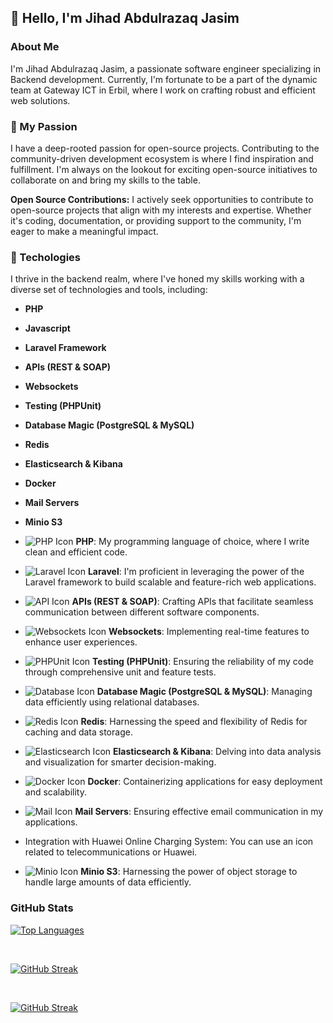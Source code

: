 ## 👋 Hello, I'm Jihad Abdulrazaq Jasim

### About Me

I'm Jihad Abdulrazaq Jasim, a passionate software engineer specializing in Backend development. Currently, I'm fortunate to be a part of the dynamic team at Gateway ICT in Erbil, where I work on crafting robust and efficient web solutions.


### 🚀 My Passion

I have a deep-rooted passion for open-source projects. Contributing to the community-driven development ecosystem is where I find inspiration and fulfillment. I'm always on the lookout for exciting open-source initiatives to collaborate on and bring my skills to the table.

**Open Source Contributions:** I actively seek opportunities to contribute to open-source projects that align with my interests and expertise. Whether it's coding, documentation, or providing support to the community, I'm eager to make a meaningful impact.


### 🚀 Techologies

I thrive in the backend realm, where I've honed my skills working with a diverse set of technologies and tools, including:

- **PHP**
- **Javascript**
- **Laravel Framework**
- **APIs (REST & SOAP)**
- **Websockets**
- **Testing (PHPUnit)**
- **Database Magic (PostgreSQL & MySQL)**
- **Redis**
- **Elasticsearch & Kibana**
- **Docker**
- **Mail Servers**
- **Minio S3**

- ![PHP Icon](https://img.icons8.com/offices/30/000000/php-logo.png) **PHP**: My programming language of choice, where I write clean and efficient code.
- ![Laravel Icon](https://img.icons8.com/ios-filled/30/000000/laravel.png) **Laravel**: I'm proficient in leveraging the power of the Laravel framework to build scalable and feature-rich web applications.
- ![API Icon](https://img.icons8.com/ios-filled/30/000000/api.png) **APIs (REST & SOAP)**: Crafting APIs that facilitate seamless communication between different software components.
- ![Websockets Icon](https://img.icons8.com/ios-filled/30/000000/websocket.png) **Websockets**: Implementing real-time features to enhance user experiences.
- ![PHPUnit Icon](https://img.icons8.com/color/30/000000/phpunit.png) **Testing (PHPUnit)**: Ensuring the reliability of my code through comprehensive unit and feature tests.
- ![Database Icon](https://img.icons8.com/ios-filled/30/000000/database.png) **Database Magic (PostgreSQL & MySQL)**: Managing data efficiently using relational databases.
- ![Redis Icon](https://img.icons8.com/color/30/000000/redis.png) **Redis**: Harnessing the speed and flexibility of Redis for caching and data storage.
- ![Elasticsearch Icon](https://img.icons8.com/windows/30/000000/elasticsearch.png) **Elasticsearch & Kibana**: Delving into data analysis and visualization for smarter decision-making.
- ![Docker Icon](https://img.icons8.com/color/30/000000/docker.png) **Docker**: Containerizing applications for easy deployment and scalability.
- ![Mail Icon](https://img.icons8.com/ios-filled/30/000000/mail.png) **Mail Servers**: Ensuring effective email communication in my applications.
- Integration with Huawei Online Charging System: You can use an icon related to telecommunications or Huawei.
- ![Minio Icon](https://img.icons8.com/ios-filled/30/000000/cloud-storage.png) **Minio S3**: Harnessing the power of object storage to handle large amounts of data efficiently.


### GitHub Stats

[![Top Languages](https://github-readme-stats.vercel.app/api/top-langs?username=jihadadulrazaqjasim&show_icons=true&title_color=ffffff&icon_color=40E0D0&text_color=ffffff&bg_color=0d1117&layout=compact&card_width=450&border_color=78797c)](https://github.com/jihadadulrazaqjasim/jihadadulrazaqjasim)

<br />

[![GitHub Streak](https://github-readme-streak-stats.herokuapp.com?user=jihadadulrazaqjasim&theme=bear&date_format=M%20j%5B%2C%20Y%5D&currStreakLabel=FFFFFF&background=0D1117&currStreakNum=FFFFFF)](https://github.com/jihadadulrazaqjasim/jihadadulrazaqjasim)

<br />

[![GitHub Streak](https://github-readme-stats.vercel.app/api?username=jihadadulrazaqjasim&&show_icons=true&title_color=e03c8a&icon_color=e03c8a&text_color=ffffff&bg_color=0d1117&border_color=78797c)](https://github.com/jihadadulrazaqjasim/jihadadulrazaqjasim)
